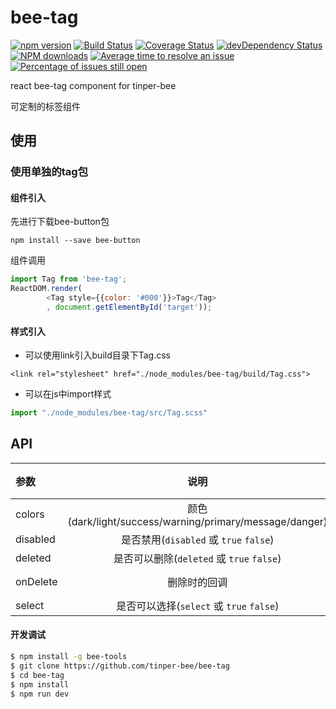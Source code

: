 # bee-tag

[![npm version](https://img.shields.io/npm/v/bee-tag.svg)](https://www.npmjs.com/package/bee-tag)
[![Build Status](https://img.shields.io/travis/tinper-bee/bee-tag/master.svg)](https://travis-ci.org/tinper-bee/bee-tag)
[![Coverage Status](https://coveralls.io/repos/github/tinper-bee/bee-tag/badge.svg?branch=master)](https://coveralls.io/github/tinper-bee/bee-tag?branch=master)
[![devDependency Status](https://img.shields.io/david/dev/tinper-bee/bee-tag.svg)](https://david-dm.org/tinper-bee/bee-tag#info=devDependencies)
[![NPM downloads](http://img.shields.io/npm/dm/bee-tag.svg?style=flat)](https://npmjs.org/package/bee-tag)
[![Average time to resolve an issue](http://isitmaintained.com/badge/resolution/tinper-bee/bee-tag.svg)](http://isitmaintained.com/project/tinper-bee/bee-tag "Average time to resolve an issue")
[![Percentage of issues still open](http://isitmaintained.com/badge/open/tinper-bee/bee-tag.svg)](http://isitmaintained.com/project/tinper-bee/bee-tag "Percentage of issues still open")


react bee-tag component for tinper-bee

可定制的标签组件

## 使用

### 使用单独的tag包
#### 组件引入
先进行下载bee-button包
```
npm install --save bee-button
```
组件调用
```js
import Tag from 'bee-tag';
ReactDOM.render(
        <Tag style={{color: '#000'}}>Tag</Tag>
        , document.getElementById('target'));
```
#### 样式引入

- 可以使用link引入build目录下Tag.css
```
<link rel="stylesheet" href="./node_modules/bee-tag/build/Tag.css">
```
- 可以在js中import样式
```js
import "./node_modules/bee-tag/src/Tag.scss"
```
## API

|参数|说明|类型|默认值|
|:---|:----:|:---:|------:|
|colors|颜色(dark/light/success/warning/primary/message/danger)|string|''|
|disabled|是否禁用(`disabled` 或 `true` `false`)|boolean|false|
|deleted|是否可以删除(`deleted` 或 `true` `false`)|boolean|false|
|onDelete|删除时的回调|(e) => void|-|
|select|是否可以选择(`select` 或 `true` `false`)|boolean|false|

#### 开发调试

```sh
$ npm install -g bee-tools
$ git clone https://github.com/tinper-bee/bee-tag
$ cd bee-tag
$ npm install
$ npm run dev
```
